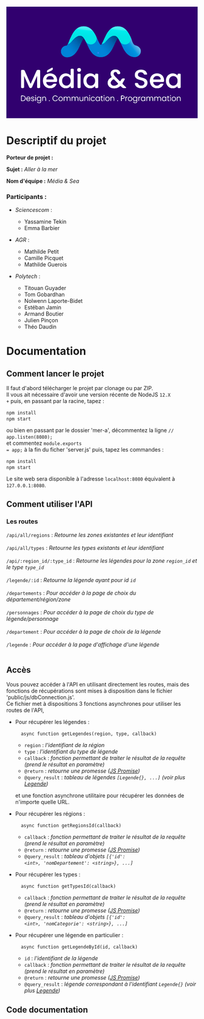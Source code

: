 
![Groupe Mer-A Media & Sea](public/assets/img/logo/media_n_sea.png)

# Descriptif du projet

**Porteur de projet :**

**Sujet :** *Aller à la mer*

**Nom d'équipe :** *Média & Sea*

### Participants : 

- *Sciencescom* :
  - Yassamine Tekin
  - Emma Barbier

- *AGR* :
  - Mathilde Petit
  - Camille Picquet
  - Mathilde Guerois

- *Polytech* :
  - Titouan Guyader
  - Tom Gobardhan
  - Nolwenn Laporte-Bidet
  - Estéban Jamin
  - Armand Boutier
  - Julien Pinçon
  - Théo Daudin

# Documentation

## Comment lancer le projet

Il faut d'abord télécharger le projet par clonage ou par ZIP.<br/>
Il vous ait nécessaire d'avoir une version récente de NodeJS <code>12.X +</code> puis,
en passant par la racine, tapez :<br/>

    npm install
    npm start

ou bien en passant par le dossier 'mer-a', décommentez la ligne <code>// app.listen(8080);</code><br/>
et commentez <code>module.exports = app;</code> à la fin du ficher 'server.js' puis, tapez les commandes :<br/>

    npm install
    npm start

Le site web sera disponible à l'adresse <code>localhost:8080</code> équivalent à <code>127.0.0.1:8080</code>.

## Comment utiliser l'API

### Les routes

<code>/api/all/regions</code> : *Retourne les zones existantes et leur identifiant*<br/><br/>
<code>/api/all/types</code> : *Retourne les types existants et leur identifiant*<br/><br/>
<code>/api/:region_id/:type_id</code> : *Retourne les légendes pour la zone <code>region_id</code> et le type <code>type_id</code>*<br/><br/>
<code>/legende/:id</code> : *Retourne la légende ayant pour id <code>id</code>*<br/><br/>
<code>/departements</code> : *Pour accéder à la page de choix du département/région/zone*<br/><br/>
<code>/personnages</code> : *Pour accéder à la page de choix du type de légende/personnage*<br/><br/> 
<code>/departement</code> : *Pour accéder à la page de choix de la légende*<br/><br/>
<code>/legende</code> : *Pour accéder à la page d'affichage d'une légende*<br/><br/>

## Accès

Vous pouvez accéder à l'API en utilisant directement les routes, mais des fonctions de récupérations sont mises à disposition
dans le fichier 'public/js/dbConnection.js'.<br/>
Ce fichier met à dispositions 3 fonctions asynchrones pour utiliser les routes de l'API,<br/>

- Pour récupérer les légendes :

        async function getLegendes(region, type, callback)

  - <code>region</code> : *l'identifiant de la région*
  - <code>type</code> : *l'identifiant du type de légende*
  - <code>callback</code> : *fonction permettant de traiter le résultat de la requête (prend le résultat en paramètre)*
  - <code>@return</code> : *retourne une promesse ([JS Promise](https://developer.mozilla.org/en-US/docs/Web/JavaScript/Reference/Global_Objects/Promise))*
  - <code>@query_result</code> : *tableau de légendes <code>[Legende{}, ...]</code> (voir plus [Legende](server/classes/Legende.js))*

  et une fonction asynchrone utilitaire pour récupérer les données de n'importe quelle URL.

- Pour récupérer les régions :

        async function getRegionsId(callback)

  - <code>callback</code> : *fonction permettant de traiter le résultat de la requête (prend le résultat en paramètre)*
  - <code>@return</code> : *retourne une promesse ([JS Promise](https://developer.mozilla.org/en-US/docs/Web/JavaScript/Reference/Global_Objects/Promise))*
  - <code>@query_result</code> : *tableau d'objets <code>[{'id': &lt;int&gt;, 'nomDepartement': &lt;string&gt;}, ...]</code>*

- Pour récupérer les types :

        async function getTypesId(callback)

  - <code>callback</code> : *fonction permettant de traiter le résultat de la requête (prend le résultat en paramètre)*
  - <code>@return</code> : *retourne une promesse ([JS Promise](https://developer.mozilla.org/en-US/docs/Web/JavaScript/Reference/Global_Objects/Promise))*
  - <code>@query_result</code> : *tableau d'objets <code>[{'id': &lt;int&gt;, 'nomCategorie': &lt;string&gt;}, ...]</code>*

- Pour récupérer une légende en particulier :

        async function getLegendeById(id, callback)
  
  - <code>id</code> : *l'identifiant de la légende*
  - <code>callback</code> : *fonction permettant de traiter le résultat de la requête (prend le résultat en paramètre)*
  - <code>@return</code> : *retourne une promesse ([JS Promise](https://developer.mozilla.org/en-US/docs/Web/JavaScript/Reference/Global_Objects/Promise))*
  - <code>@query_result</code> : *légende correspondant à l'identifiant <code>Legende{}</code> (voir plus [Legende](server/classes/Legende.js))*

## Code documentation
